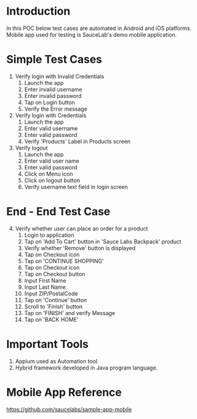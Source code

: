 # Introduction

In this POC below test cases are automated in Android and iOS platforms. Mobile app used for testing is SauceLab's demo mobile application.

# Simple Test Cases
1. Verify login with Invalid Credentials
   1. Launch the app
   2. Enter invalid username
   3. Enter invalid password
   4. Tap on Login button
   5. Verify the Error message
2. Verify login with Credentials
   1. Launch the app
   2. Enter valid username
   3. Enter valid password
   4. Verify 'Products' Label in Products screen
3. Verify logout
   1. Launch the app
   2. Enter valid user name
   3. Enter valid password
   4. Click on Menu icon
   5. Click on logout button
   6. Verify username text field in login screen
# End - End Test Case
4. Verify whether user can place an order for a product
   1. Login to application
   2. Tap on 'Add To Cart' button in 'Sauce Labs Backpack' product
   3. Verify whether 'Remove' button is displayed
   4. Tap on Checkout icon
   5. Tap on 'CONTINUE SHOPPING'
   6. Tap on Checkout icon
   7. Tap on Checkout button
   8. Input First Name
   9. Input Last Name
   10. Input ZIP/PostalCode
   11. Tap on 'Continue' button
   12. Scroll to 'Finish' button
   13. Tap on 'FINISH' and verify Message
   14. Tap on 'BACK HOME'
   
# Important Tools
1. Appium used as Automation tool.
2. Hybrid framework developed in Java program language.


# Mobile App Reference
https://github.com/saucelabs/sample-app-mobile